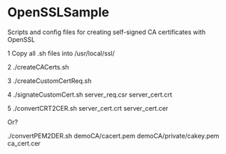 # OpenSSLSample
Scripts and config files for creating self-signed CA certificates with OpenSSL

1 Copy all .sh files into /usr/local/ssl/

2 ./createCACerts.sh

3 ./createCustomCertReq.sh

4 ./signateCustomCert.sh server_req.csr server_cert.crt

5 ./convertCRT2CER.sh server_cert.crt server_cert.cer

Or?

./convertPEM2DER.sh demoCA/cacert.pem demoCA/private/cakey.pem ca_cert.cer
  
